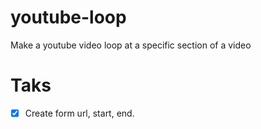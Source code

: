 # youtube-loop
Make a youtube video loop at a specific section of a video 

# Taks

- [x] Create form url, start, end.
